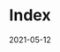 ---
title: Index
about: "VYNTRADE was founded in 2018 to offer consulting to Wine & Spirit Industry Companies."
mission: "Create and Implement Profitable Business Opportunities in the US Wine Market for ​Wine Producers through Direct Sales Strategies to Key Retail Clients."
date: 2021-05-12
templateKey: index-page
---